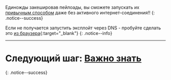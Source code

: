 Единожды закешировав пейлоады, вы сможете запускать их [привычным способом](#часть--ii---запуск-эксплойта) даже без активного интернет-соединения!!
{: .notice--success}

Если не получается запустить эксплойт через DNS - пробуйте сделать это [из браузера](start-hen-browser){:target="_blank"}
{: .notice--info}

___

# Следующий шаг: [Важно знать](info) 
{: .notice--success}